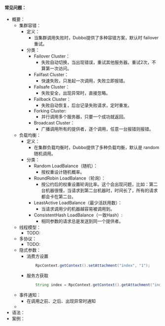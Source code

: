 #### 常见问题：

- 概要：
    - 集群容错：
        - 定义：
            - 当集群调用失败时，Dubbo提供了多种容错方案，默认时 failover 重试。
        - 分类：
            - Failover Cluster：
                - 失败自动切换，当出现错误，重试其他服务器。重试2次，不算第一次访问。
            - Failfast Cluster：
                - 快速失败，只发起一次调用，失败立即报错。
            - Failsafe Cluster：
                - 失败安全，出现异常时，直接忽略。
            - Failback Cluster：
                - 失败自动恢复，后台记录失败请求，定时重发。
            - Forking Cluster:
                - 并行调用多个服务器，只要一个成功就返回。
            - Broadcast Cluster：
                - 广播调用所有的提供者，逐个调用，任意一台报错则报错。
    - 负载均衡：
        - 定义：
            - 在集群负载均衡时，Dubbo提供了多种负载均衡，默认是 random 随机调用。
        - 分类：
            - Random LoadBalance（随机）：
                - 按权重设计随机概率。
            - RoundRobin LoadBalance（轮询）：
                - 按公约后的权重设置轮询比率。这个会出现问题，比如：第二台机器很慢，当请求到第二台机器时，时间长了，所有的请求都会卡在第二台。
            - LeastActive LoadBalance（最少活跃用数）：
                - 当请求调用少的机器越容易被调用到。
            - ConsistentHash LoadBalance（一致Hash）:
                - 相同参数的请求总是发送到同一个提供者。
    - 线程模型：
        - TODO:
    - 多协议：
        - TODO:
    - 隐式参数：
        - 消费方设置
            ```java
                RpcContext.getContext().setAttachment("index", "1");
            ```
        - 服务方获取
            ```java
                String index = RpcContext.getContext().getAttachment("index"); 
            ```
    - 事件通知：
        - 在调用之前、之后、出现异常时通知
    - 
- 语法：
- 案例：
